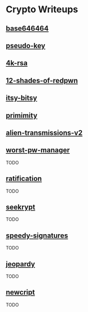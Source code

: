 # Crypto Writeups

## [base646464](base646464)

## [pseudo-key](pseudo-key)

## [4k-rsa](4k-rsa)

## [12-shades-of-redpwn](12-shades-of-redpwn)

## [itsy-bitsy](itsy-bitsy)

## [primimity](primimity)

## [alien-transmissions-v2](alien-transmissions-v2)

## [worst-pw-manager](worst-pw-manager)
TODO

## [ratification](ratification)
TODO

## [seekrypt](seekrypt)
TODO

## [speedy-signatures](speedy-signatures)
TODO

## [jeopardy](jeopardy)
TODO

## [newcript](newcript)
TODO
